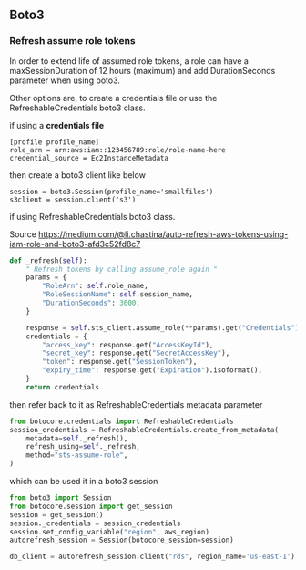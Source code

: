 ## Boto3

### Refresh assume role tokens

In order to extend life of assumed role tokens, a role can have a maxSessionDuration of 12 hours (maximum) and add DurationSeconds parameter when using boto3.

Other options are, to create a credentials file or use the RefreshableCredentials boto3 class.

if using a **credentials file**

```
[profile profile_name]
role_arn = arn:aws:iam::123456789:role/role-name-here
credential_source = Ec2InstanceMetadata
```

then create a boto3 client like below

```
session = boto3.Session(profile_name='smallfiles') 
s3client = session.client('s3') 
```

if using RefreshableCredentials boto3 class. 

Source https://medium.com/@li.chastina/auto-refresh-aws-tokens-using-iam-role-and-boto3-afd3c52fd8c7 

```python
def _refresh(self):
    " Refresh tokens by calling assume_role again "
    params = {
        "RoleArn": self.role_name,
        "RoleSessionName": self.session_name,
        "DurationSeconds": 3600,
    }

    response = self.sts_client.assume_role(**params).get("Credentials")
    credentials = {
        "access_key": response.get("AccessKeyId"),
        "secret_key": response.get("SecretAccessKey"),
        "token": response.get("SessionToken"),
        "expiry_time": response.get("Expiration").isoformat(),
    }
    return credentials
```

then refer back to it as RefreshableCredentials metadata parameter

```python
from botocore.credentials import RefreshableCredentials
session_credentials = RefreshableCredentials.create_from_metadata(
    metadata=self._refresh(),
    refresh_using=self._refresh,
    method="sts-assume-role",
)
```

which can be used it in a boto3 session

```python
from boto3 import Session
from botocore.session import get_session
session = get_session()
session._credentials = session_credentials
session.set_config_variable("region", aws_region)
autorefresh_session = Session(botocore_session=session)

db_client = autorefresh_session.client("rds", region_name='us-east-1')

```
